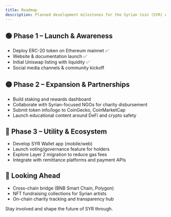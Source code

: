 ```yaml
---
title: Roadmap
description: Planned development milestones for the Syrian Coin (SYR) ecosystem.
---
```


## 🟢 Phase 1 – Launch & Awareness
- Deploy ERC-20 token on Ethereum mainnet ✅
- Website & documentation launch ✅
- Initial Uniswap listing with liquidity ✅
- Social media channels & community kickoff

## 🟡 Phase 2 – Expansion & Partnerships
- Build staking and rewards dashboard
- Collaborate with Syrian-focused NGOs for charity disbursement
- Submit token info/logo to CoinGecko, CoinMarketCap
- Launch educational content around DeFi and crypto safety

## 🔵 Phase 3 – Utility & Ecosystem
- Develop SYR Wallet app (mobile/web)
- Launch voting/governance feature for holders
- Explore Layer 2 migration to reduce gas fees
- Integrate with remittance platforms and payment APIs

## 🔮 Looking Ahead
- Cross-chain bridge (BNB Smart Chain, Polygon)
- NFT fundraising collections for Syrian artists
- On-chain charity tracking and transparency hub

Stay involved and shape the future of SYR through.
